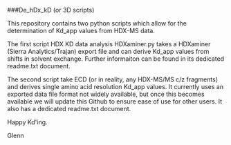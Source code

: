 ###De_hDx_kD (or 3D scripts)

This repository contains two python scripts which allow for the determination of Kd_app values from HDX-MS data. 

The first script HDX KD data analysis HDXaminer.py takes a HDXaminer (Sierra Analytics/Trajan) export file and can derive Kd_app values from shifts in solvent exchange. Further informaiton can be found in its dedicated readme.txt document. 

The second script take ECD (or in reality, any HDX-MS/MS c/z fragments) and derives single amino acid resolution Kd_app values. It currently uses an exported data file format not widely available, but once this becomes available we will update this Github to ensure ease of use for other users. It also has a dedicated readme.txt document. 

Happy Kd'ing.

Glenn 
